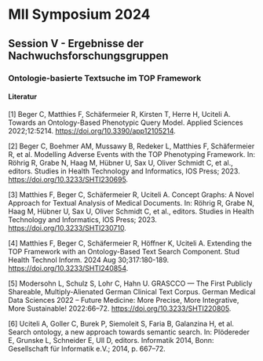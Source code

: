# MII Symposium 2024
## Session V - Ergebnisse der Nachwuchsforschungsgruppen
### Ontologie-basierte Textsuche im TOP Framework
#### Literatur
[1] Beger C, Matthies F, Schäfermeier R, Kirsten T, Herre H, Uciteli A. Towards an Ontology-Based Phenotypic Query Model. Applied Sciences 2022;12:5214. https://doi.org/10.3390/app12105214.  

[2] Beger C, Boehmer AM, Mussawy B, Redeker L, Matthies F, Schäfermeier R, et al. Modelling Adverse Events with the TOP Phenotyping Framework. In: Röhrig R, Grabe N, Haag M, Hübner U, Sax U, Oliver Schmidt C, et al., editors. Studies in Health Technology and Informatics, IOS Press; 2023. https://doi.org/10.3233/SHTI230695.  

[3] Matthies F, Beger C, Schäfermeier R, Uciteli A. Concept Graphs: A Novel Approach for Textual Analysis of Medical Documents. In: Röhrig R, Grabe N, Haag M, Hübner U, Sax U, Oliver Schmidt C, et al., editors. Studies in Health Technology and Informatics, IOS Press; 2023. https://doi.org/10.3233/SHTI230710.  

[4] Matthies F, Beger C, Schäfermeier R, Höffner K, Uciteli A. Extending the TOP Framework with an Ontology-Based Text Search Component. Stud Health Technol Inform. 2024 Aug 30;317:180-189. https://doi.org/10.3233/SHTI240854.  

[5] Modersohn L, Schulz S, Lohr C, Hahn U. GRASCCO — The First Publicly Shareable, Multiply-Alienated German Clinical Text Corpus. German Medical Data Sciences 2022 – Future Medicine: More Precise, More Integrative, More Sustainable! 2022:66–72. https://doi.org/10.3233/SHTI220805.  

[6] Uciteli A, Goller C, Burek P, Siemoleit S, Faria B, Galanzina H, et al. Search ontology, a new approach towards semantic search. In: Plödereder E, Grunske L, Schneider E, Ull D, editors. Informatik 2014, Bonn: Gesellschaft für Informatik e.V.; 2014, p. 667–72.
